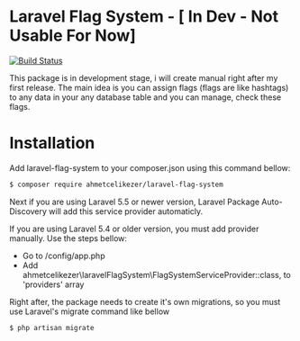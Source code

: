 # Laravel Flag System - [ In Dev - Not Usable For Now]
[![Build Status](https://travis-ci.org/ahmetcelikezer/laravel-flag-system}.png?branch=master)](https://travis-ci.org/ahmetcelikezer/laravel-flag-system)

This package is in development stage, i will create manual right after my first release. The main idea is you can assign flags (flags are like hashtags) to any data in your any database table and you can manage, check these flags.

# Installation

Add laravel-flag-system to your composer.json using this command bellow:

```sh
$ composer require ahmetcelikezer/laravel-flag-system
```

Next if you are using Laravel 5.5 or newer version, Laravel Package Auto-Discovery will add this service provider automaticly.

If you are using Laravel 5.4 or older version, you must add provider manually. Use the steps bellow:

 - Go to /config/app.php
 - Add ahmetcelikezer\laravelFlagSystem\FlagSystemServiceProvider::class, to 'providers' array
 
Right after, the package needs to create it's own migrations, so you must use Laravel's migrate command like bellow
```sh
$ php artisan migrate
```

